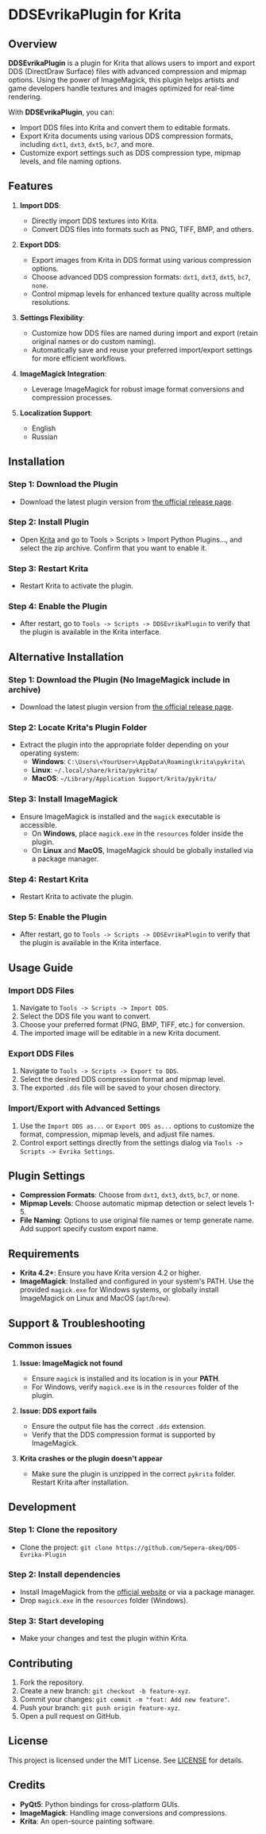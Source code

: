 # DDSEvrikaPlugin for Krita

## Overview

**DDSEvrikaPlugin** is a plugin for Krita that allows users to import and export DDS (DirectDraw Surface) files with advanced compression and mipmap options. Using the power of ImageMagick, this plugin helps artists and game developers handle textures and images optimized for real-time rendering.

With **DDSEvrikaPlugin**, you can:

- Import DDS files into Krita and convert them to editable formats.
- Export Krita documents using various DDS compression formats, including `dxt1`, `dxt3`, `dxt5`, `bc7`, and more.
- Customize export settings such as DDS compression type, mipmap levels, and file naming options.

## Features

1. **Import DDS**:
   - Directly import DDS textures into Krita.
   - Convert DDS files into formats such as PNG, TIFF, BMP, and others.

2. **Export DDS**:
   - Export images from Krita in DDS format using various compression options.
   - Choose advanced DDS compression formats: `dxt1`, `dxt3`, `dxt5`, `bc7`, `none`.
   - Control mipmap levels for enhanced texture quality across multiple resolutions.

3. **Settings Flexibility**:
   - Customize how DDS files are named during import and export (retain original names or do custom naming).
   - Automatically save and reuse your preferred import/export settings for more efficient workflows.

4. **ImageMagick Integration**:
   - Leverage ImageMagick for robust image format conversions and compression processes.
  
5. **Localization Support**:
    - English
    - Russian

## Installation

### Step 1: Download the Plugin

- Download the latest plugin version from [the official release page](https://github.com/Sepera-okeq/DDS-Evrika-Plugin/releases/latest).

### Step 2: Install Plugin

- Open [Krita](https://krita.org/) and go to Tools > Scripts > Import Python Plugins..., and select the zip archive. Confirm that you want to enable it.

### Step 3: Restart Krita

- Restart Krita to activate the plugin.

### Step 4: Enable the Plugin

- After restart, go to `Tools -> Scripts -> DDSEvrikaPlugin` to verify that the plugin is available in the Krita interface.

## Alternative Installation

### Step 1: Download the Plugin (No ImageMagick include in archive)

- Download the latest plugin version from [the official release page](https://github.com/Sepera-okeq/DDS-Evrika-Plugin/releases/latest).

### Step 2: Locate Krita's Plugin Folder

- Extract the plugin into the appropriate folder depending on your operating system:
  - **Windows**: `C:\Users\<YourUser>\AppData\Roaming\krita\pykrita\`
  - **Linux**: `~/.local/share/krita/pykrita/`
  - **MacOS**: `~/Library/Application Support/krita/pykrita/`

### Step 3: Install ImageMagick

- Ensure ImageMagick is installed and the `magick` executable is accessible.
  - On **Windows**, place `magick.exe` in the `resources` folder inside the plugin.
  - On **Linux** and **MacOS**, ImageMagick should be globally installed via a package manager.

### Step 4: Restart Krita

- Restart Krita to activate the plugin.

### Step 5: Enable the Plugin

- After restart, go to `Tools -> Scripts -> DDSEvrikaPlugin` to verify that the plugin is available in the Krita interface.

## Usage Guide

### Import DDS Files

1. Navigate to `Tools -> Scripts -> Import DDS`.
2. Select the DDS file you want to convert.
3. Choose your preferred format (PNG, BMP, TIFF, etc.) for conversion.
4. The imported image will be editable in a new Krita document.

### Export DDS Files

1. Navigate to `Tools -> Scripts -> Export to DDS`.
2. Select the desired DDS compression format and mipmap level.
3. The exported `.dds` file will be saved to your chosen directory.

### Import/Export with Advanced Settings

1. Use the `Import DDS as...` or `Export DDS as...` options to customize the format, compression, mipmap levels, and adjust file names.
2. Control export settings directly from the settings dialog via `Tools -> Scripts -> Evrika Settings`.

## Plugin Settings

- **Compression Formats**: Choose from `dxt1`, `dxt3`, `dxt5`, `bc7`, or none.
- **Mipmap Levels**: Choose automatic mipmap detection or select levels 1-5.
- **File Naming**: Options to use original file names or temp generate name. Add support specify custom export name.

## Requirements

- **Krita 4.2+**: Ensure you have Krita version 4.2 or higher.
- **ImageMagick**: Installed and configured in your system's PATH. Use the provided `magick.exe` for Windows systems, or globally install ImageMagick on Linux and MacOS (`apt`/`brew`).

## Support & Troubleshooting

### Common issues

1. **Issue: ImageMagick not found**
   - Ensure `magick` is installed and its location is in your **PATH**.
   - For Windows, verify `magick.exe` is in the `resources` folder of the plugin.

2. **Issue: DDS export fails**
   - Ensure the output file has the correct `.dds` extension.
   - Verify that the DDS compression format is supported by ImageMagick.

3. **Krita crashes or the plugin doesn't appear**
   - Make sure the plugin is unzipped in the correct `pykrita` folder. Restart Krita after installation.

## Development

### Step 1: Clone the repository

- Clone the project: `git clone https://github.com/Sepera-okeq/DDS-Evrika-Plugin`

### Step 2: Install dependencies

- Install ImageMagick from the [official website](https://imagemagick.org/script/download.php) or via a package manager.
- Drop `magick.exe` in the `resources` folder (Windows).

### Step 3: Start developing

- Make your changes and test the plugin within Krita.

## Contributing

1. Fork the repository.
2. Create a new branch: `git checkout -b feature-xyz`.
3. Commit your changes: `git commit -m "feat: Add new feature"`.
4. Push your branch: `git push origin feature-xyz`.
5. Open a pull request on GitHub.

## License

This project is licensed under the MIT License. See [LICENSE](LICENSE) for details.

## Credits

- **PyQt5**: Python bindings for cross-platform GUIs.
- **ImageMagick**: Handling image conversions and compressions.
- **Krita**: An open-source painting software.
